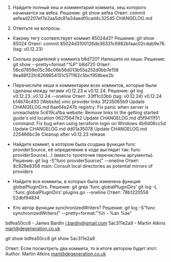 1. Найдите полный хеш и комментарий коммита, хеш которого начинается на aefea.
Решение:
git show aefea
Ответ: 
commit aefead2207ef7e2aa5dc81a34aedf0cad4c32545
CHANGELOG.md

2. Ответьте на вопросы.
- Какому тегу соответствует коммит 85024d3?
Решение:
git show 85024
Ответ:
commit 85024d3100126de36331c6982bfaac02cdab9e76 (tag: v0.12.23)

- Сколько родителей у коммита b8d720? Напишите их хеши.
Решение:
git show --pretty=format:"%P" b8d720
Ответ:
56cd7859e05c36c06b56d013b55a252d0bb7e158 
9ea88f22fc6269854151c571162c5bcf958bee2b

- Перечислите хеши и комментарии всех коммитов, которые были сделаны между тегами v0.12.23 и v0.12.24.
Решение:
git log v0.12.23..v0.12.24 --oneline
Ответ: 
33ff1c03bb (tag: v0.12.24) v0.12.24
b14b74c493 [Website] vmc provider links
3f235065b9 Update CHANGELOG.md
6ae64e247b registry: Fix panic when server is unreachable
5c619ca1ba website: Remove links to the getting started guide's old location
06275647e2 Update CHANGELOG.md
d5f9411f51 command: Fix bug when using terraform login on Windows
4b6d06cc5d Update CHANGELOG.md
dd01a35078 Update CHANGELOG.md
225466bc3e Cleanup after v0.12.23 release

- Найдите коммит, в котором была создана функция func providerSource, её определение в коде выглядит так: func providerSource(...) (вместо троеточия перечислены аргументы).
Решение:
git log -S"func providerSource(" --oneline
Ответ: 
8c928e8358 main: Consult local directories as potential mirrors of providers

- Найдите все коммиты, в которых была изменена функция globalPluginDirs.
Решение: 
git grep 'func globalPluginDirs'
git log -L :'func globalPluginDirs':plugins.go --oneline
Ответ:
78b1220558
52dbf94834

- Кто автор функции synchronizedWriters?
Решение:
git log -S"func synchronizedWriters(" --pretty=format:"%h - %an %ae"

bdfea50cc8 - James Bardin j.bardin@gmail.com
5ac311e2a9 - Martin Atkins mart@degeneration.co.uk

git show bdfea50cc8
git show 5ac311e2a9

Ответ:
Если посмотреть два коммита, то в итоге автором будет этот: Author: Martin Atkins mart@degeneration.co.uk 